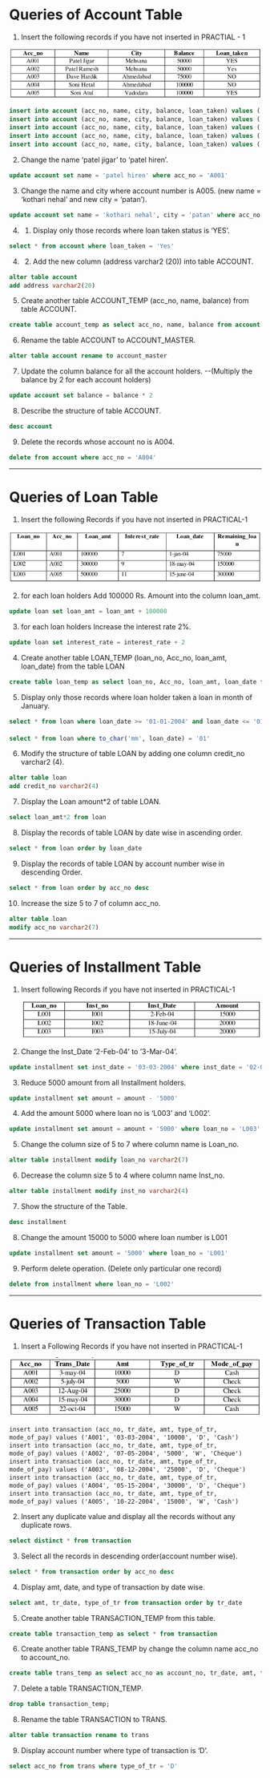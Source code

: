 # Queries of Account Table

1.  Insert the following records if you have not inserted in PRACTIAL - 1

![image-20210819153124067](images/image-20210819153124067.png)

```sql
insert into account (acc_no, name, city, balance, loan_taken) values ('A001', 'Patel Jigar', 'Mehsana', '50000', 'YES')
insert into account (acc_no, name, city, balance, loan_taken) values ('A002', 'Patel Ramesh', 'Mehsana', '50000', 'YES')
insert into account (acc_no, name, city, balance, loan_taken) values ('A003', 'Dave Hardik', 'Ahmedabad', '50000', 'NO')
insert into account (acc_no, name, city, balance, loan_taken) values ('A004', 'Soni Hetal', 'Ahmedabad', '50000', 'NO')
insert into account (acc_no, name, city, balance, loan_taken) values ('A005', 'Sony Atul', 'Vadodara', '50000', 'YES')
```

2. Change the name ‘patel jigar’ to ‘patel hiren’.

```sql
update account set name = 'patel hiren' where acc_no = 'A001'
```

3. Change the name and city where account number is A005. (new name = ‘kothari nehal’ and new city = ‘patan’).
```sql
update account set name = 'kothari nehal', city = 'patan' where acc_no = 'A005'
```

4. 1. Display only those records where loan taken status is ‘YES’.

```sql
select * from account where loan_taken = 'Yes'
```

4. 2. Add the new column (address varchar2 (20)) into table ACCOUNT.

```sql
alter table account
add address varchar2(20)
```

5. Create another table ACCOUNT_TEMP (acc_no, name, balance) from table ACCOUNT.

```sql
create table account_temp as select acc_no, name, balance from account
```

6. Rename the table ACCOUNT to ACCOUNT_MASTER.

```sql
alter table account rename to account_master
```

7. Update the column balance for all the account holders.
   --(Multiply the balance by 2 for each account holders)

```sql
update account set balance = balance * 2
```

8. Describe the structure of table ACCOUNT.

```sql
desc account
```

9. Delete the records whose account no is A004.

```sql
delete from account where acc_no = 'A004'
```

---

# Queries of Loan Table

1. Insert the following Records if you have not inserted in PRACTICAL-1

![image-20210819153733795](images/image-20210819153733795.png)

2. for each loan holders Add 100000 Rs. Amount into the column loan_amt.

```sql
update loan set loan_amt = loan_amt + 100000
```

3. for each loan holders Increase the interest rate 2%.

```sql
update loan set interest_rate = interest_rate + 2
```

4. Create another table LOAN_TEMP (loan_no, Acc_no, loan_amt, loan_date) from the table LOAN

```sql
create table loan_temp as select loan_no, Acc_no, loan_amt, loan_date from loan
```

5. Display only those records where loan holder taken a loan in month of January.

```sql
select * from loan where loan_date >= '01-01-2004' and loan_date <= '01-31-2004'

select * from loan where to_char('mm', loan_date) = '01'
```

6. Modify the structure of table LOAN by adding one column credit_no varchar2 (4).

```sql
alter table loan
add credit_no varchar2(4)
```

7. Display the Loan amount*2 of table LOAN.

```sql
select loan_amt*2 from loan
```

8. Display the records of table LOAN by date wise in ascending order.

```sql
select * from loan order by loan_date
```

9. Display the records of table LOAN by account number wise in descending Order.

```sql
select * from loan order by acc_no desc
```

10. Increase the size 5 to 7 of column acc_no.

```sql
alter table loan
modify acc_no varchar2(7)
```

---

# Queries of Installment Table

1. Insert following Records if you have not inserted in PRACTICAL-1

   ![image-20210819154104696](images/image-20210819154104696.png)

2. Change the Inst_Date ‘2-Feb-04’ to ’3-Mar-04’.
```sql
update installment set inst_date = '03-03-2004' where inst_date = '02-02-2004'
```

3. Reduce 5000 amount from all Installment holders.
```sql
update installment set amount = amount - '5000'
```

4. Add the amount 5000 where loan no is ‘L003’ and ‘L002’.
```sql
update installment set amount = amount + '5000' where loan_no = 'L003' or loan_no = 'L002'
```

5. Change the column size of 5 to 7 where column name is Loan_no.
```sql
alter table installment modify loan_no varchar2(7)
```

6. Decrease the column size 5 to 4 where column name Inst_no.
```sql
alter table installment modify inst_no varchar2(4)
```

7. Show the structure of the Table.
```sql
desc installment
```

8. Change the amount 15000 to 5000 where loan number is L001
```sql
update installment set amount = '5000' where loan_no = 'L001'
```

9. Perform delete operation. (Delete only particular one record)
```sql
delete from installment where loan_no = 'L002'
```

---

# Queries of Transaction Table

1. Insert a Following Records if you have not inserted in PRACTICAL-1

![image-20210825121239506](images/image-20210825121239506.png)

```
insert into transaction (acc_no, tr_date, amt, type_of_tr, mode_of_pay) values ('A001', '03-03-2004', '10000', 'D', 'Cash')
insert into transaction (acc_no, tr_date, amt, type_of_tr, mode_of_pay) values ('A002', '07-05-2004', '5000', 'W', 'Cheque')
insert into transaction (acc_no, tr_date, amt, type_of_tr, mode_of_pay) values ('A003', '08-12-2004', '25000', 'D', 'Cheque')
insert into transaction (acc_no, tr_date, amt, type_of_tr, mode_of_pay) values ('A004', '05-15-2004', '30000', 'D', 'Cheque')
insert into transaction (acc_no, tr_date, amt, type_of_tr, mode_of_pay) values ('A005', '10-22-2004', '15000', 'W', 'Cash')
```

2. Insert any duplicate value and display all the records without any duplicate rows.
```sql
select distinct * from transaction
```

3. Select all the records in descending order(account number wise).
```sql
select * from transaction order by acc_no desc
```
4. Display amt, date, and type of transaction by date wise.
```sql
select amt, tr_date, type_of_tr from transaction order by tr_date
```
5. Create another table TRANSACTION_TEMP from this table.
```sql
create table transaction_temp as select * from transaction
```
6. Create another table TRANS_TEMP by change the column name acc_no to account_no.
```sql
create table trans_temp as select acc_no as account_no, tr_date, amt, type_of_tr, mode_of_pay from transaction
```
7. Delete a table TRANSACTION_TEMP.
```sql
drop table transaction_temp;
```
8. Rename the table TRANSACTION to TRANS.
```sql
alter table transaction rename to trans
```
9. Display account number where type of transaction is ‘D’.
```sql
select acc_no from trans where type_of_tr = 'D'
```

